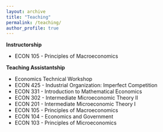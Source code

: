 ```yaml
---
layout: archive
title: "Teaching"
permalink: /teaching/
author_profile: true
---
```


**Instructorship**
* ECON 105 - Principles of Macroeconomics 


**Teaching Assistantship**
* Economics Technical Workshop
* ECON 425 - Industrial Organization: Imperfect Competition
* ECON 331 - Introduction to Mathematical Economics
* ECON 302 - Intermediate Microeconomic Theory II
* ECON 201 - Intermediate Microeconomic Theory I
* ECON 105 - Principles of Macroeconomics
* ECON 104 - Economics and Government
* ECON 103 - Principles of Microeconomics
  
